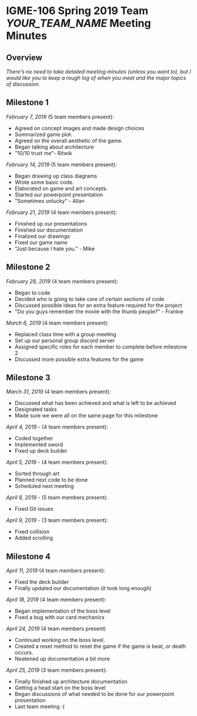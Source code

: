 # IGME-106 Spring 2019 Team *YOUR_TEAM_NAME* Meeting Minutes

## Overview
*There's no need to take detailed meeting minutes (unless you want to), but I would like you to keep a rough log of when you meet and the major topics of discussion.*

## Milestone 1
*February 7, 2019* (5 team members present): 
- Agreed on concept images and made design choices
- Summarized game plot.
- Agreed on the overall aesthetic of the game.
- Began talking about architecture
- "10/10 trust me"- Ritwik

*February 14, 2019* (5 team members present):
- Began drawing up class diagrams
- Wrote some basic code.
- Elaborated on game and art concepts.
- Started our powerpoint presentation
- "Sometimes unlucky" - Allan

*February 21, 2019* (4 team members present):
- Finished up our presentations
- Finished our documentation
- Finalized our drawings
- Fixed our game name
- "Just because I hate you." - Mike

## Milestone 2
*February 28, 2019* (4 team members present):
- Began to code
- Decided who is going to take care of certain sections of code
- Discussed possible ideas for an extra feature required for the project
- "Do you guys remember the movie with the thumb people?" - Frankie

*March 6, 2019* (4 team members present):
- Replaced class time with a group meeting
- Set up our personal group discord server
- Assigned specific roles for each member to complete before milestone 2
- Discussed more possible extra features for the game

## Milestone 3
*March 31, 2019* (4 team members present):
* Discussed what has been achieved and what is left to be achieved
* Designated tasks
* Made sure we were all on the same page for this milestone

*April 4, 2019* - (4 team members present):
* Coded together
* Implemented sword
* Fixed up deck builder

*April 5, 2019* - (4 team members present):
* Sorted through art
* Planned next code to be done
* Scheduled next meeting

*April 8, 2019* - (5 team members present):
* Fixed Git issues

*April 9, 2019* - (3 team members present):
* Fixed collision
* Added scrolling

## Milestone 4
*April 11, 2019* (4 team members present): 
* Fixed the deck builder
* Finally updated our documentation (it took long enough)

*April 18, 2019* (4 team members present):
* Began implementation of the boss level
* Fixed a bug with our card mechanics

*April 24, 2019* (4 team members present)
* Continued working on the boss level.
* Created a reset method to reset the game if the game is beat, or death occurs.
* Neatened up documentation a bit more

*April 25, 2019* (3 team members present):
* Finally finished up architecture documentation
* Getting a head start on the boss level
* Began discussions of what needed to be done for our powerpoint presentation
* Last team meeting :(
